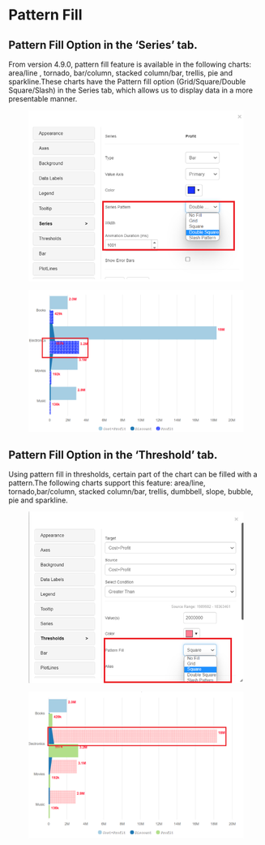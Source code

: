 # Pattern Fill

## Pattern Fill Option in the ‘Series’ tab. <a href="#pattern-fill-option-in-the-series-tab" id="pattern-fill-option-in-the-series-tab"></a>

From version 4.9.0, pattern fill feature is available in the following charts: area/line , tornado, bar/column, stacked column/bar, trellis, pie and sparkline.These charts have the Pattern fill option (Grid/Square/Double Square/Slash) in the Series tab, which allows us to display data in a more presentable manner.

<figure><img src="../.gitbook/assets/patternfill.png" alt=""><figcaption></figcaption></figure>

<figure><img src="../.gitbook/assets/patternfill1.png" alt=""><figcaption></figcaption></figure>

## Pattern Fill Option in the ‘Threshold’ tab. <a href="#pattern-fill-option-in-the-threshold-tab" id="pattern-fill-option-in-the-threshold-tab"></a>

Using pattern fill in thresholds, certain part of the chart can be filled with a pattern.The following charts support this feature: area/line, tornado,bar/column, stacked column/bar, trellis, dumbbell, slope, bubble, pie and sparkline.

<figure><img src="../.gitbook/assets/patternfill_Threshold.png" alt=""><figcaption></figcaption></figure>

<figure><img src="../.gitbook/assets/patternfill_Threshold1.png" alt=""><figcaption></figcaption></figure>

